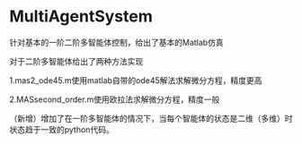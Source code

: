 # MultiAgentSystem
针对基本的一阶二阶多智能体控制，给出了基本的Matlab仿真

对于二阶多智能体给出了两种方法实现 

1.mas2_ode45.m使用matlab自带的ode45解法求解微分方程，精度更高

2.MASsecond_order.m使用欧拉法求解微分方程，精度一般

（新增）增加了在一阶多智能体的情况下，当每个智能体的状态是二维（多维）时状态趋于一致的python代码。

